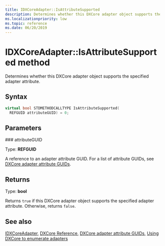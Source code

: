 ```yaml
---
title: IDXCoreAdapter::IsAttributeSupported
description: Determines whether this DXCore adapter object supports the specified adapter attribute.
ms.localizationpriority: low
ms.topic: reference
ms.date: 06/20/2019
---
```


# IDXCoreAdapter::IsAttributeSupported method

Determines whether this DXCore adapter object supports the specified adapter attribute.

## Syntax

```cpp
virtual bool STDMETHODCALLTYPE IsAttributeSupported( 
  REFGUID attributeGUID) = 0;
```

## Parameters

### attributeGUID

Type: **REFGUID**

A reference to an adapter attribute GUID. For a list of attribute GUIDs, see [DXCore adapter attribute GUIDs](/windows/win32/dxcore/dxcore-adapter-attribute-guids).

## Returns

Type: **bool**

Returns `true` if this DXCore adapter object supports the specified adapter attribute. Otherwise, returns `false`.

## See also

[IDXCoreAdapter](/windows/win32/dxcore/dxcore_interface/nn-dxcore_interface-idxcoreadapter), [DXCore Reference](/windows/win32/dxcore/dxcore-reference), [DXCore adapter attribute GUIDs](/windows/win32/dxcore/dxcore-adapter-attribute-guids), [Using DXCore to enumerate adapters](/windows/win32/dxcore/dxcore-enum-adapters)
